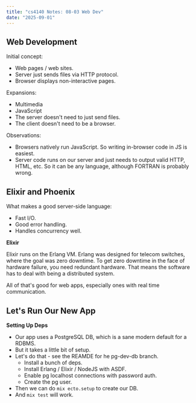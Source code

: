 ```yaml
---
title: "cs4140 Notes: 08-03 Web Dev"
date: "2025-09-01"
---
```


## Web Development

Initial concept:

- Web pages / web sites.
- Server just sends files via HTTP protocol.
- Browser displays non-interactive pages.

Expansions:

- Multimedia
- JavaScript
- The server doesn't need to just send files.
- The client doesn't need to be a browser.

Observations:

- Browsers natively run JavaScript. So writing in-browser code in JS
is easiest.
- Server code runs on our server and just needs to output valid HTTP,
HTML, etc. So it can be any language, although FORTRAN is probably wrong.


## Elixir and Phoenix

What makes a good server-side language:

- Fast I/O.
- Good error handling.
- Handles concurrency well.

**Elixir**

Elixir runs on the Erlang VM. Erlang was designed for telecom switches,
where the goal was zero downtime. To get zero downtime in the face of hardware
failure, you need redundant hardware. That means the software has to deal
with being a distributed system.

All of that's good for web apps, especially ones with real time communication.

## Let's Run Our New App

**Setting Up Deps**

- Our app uses a PostgreSQL DB, which is a sane modern default for a
  RDBMS.
- But it takes a little bit of setup.
- Let's do that - see the REAMDE for he pg-dev-db branch.
  - Install a bunch of deps.
  - Install Erlang / Elixir / NodeJS with ASDF.
  - Enable pg localhost connections with password auth.
  - Create the pg user.
- Then we can do `mix ecto.setup` to create our DB.
- And `mix test` will work.

